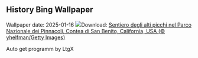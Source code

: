 ## History Bing Wallpaper
Wallpaper date: 2025-01-16
![](https://www.bing.com/th?id=OHR.PinnaclesPeaks_IT-IT7170476013_UHD.jpg&w=1000)Download: [Sentiero degli alti picchi nel Parco Nazionale dei Pinnacoli, Contea di San Benito, California, USA (© yhelfman/Getty Images)](https://www.bing.com/th?id=OHR.PinnaclesPeaks_IT-IT7170476013_UHD.jpg)

Auto get programm by LtgX
